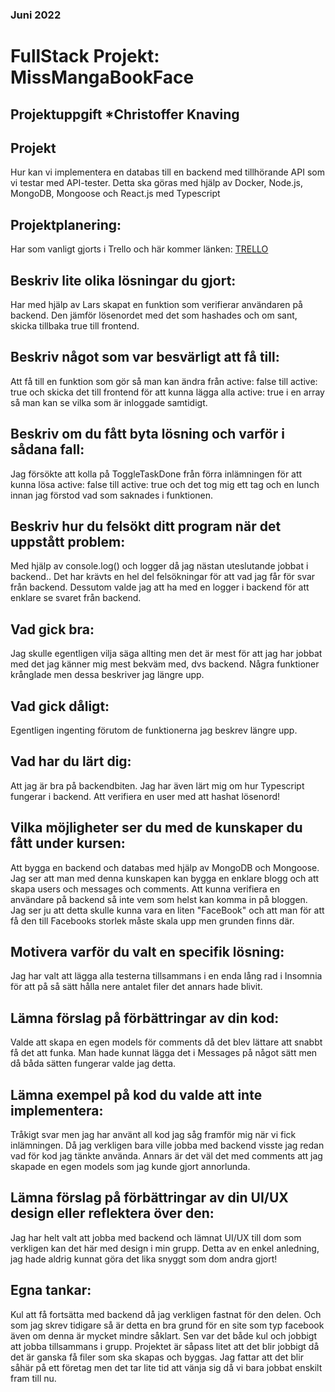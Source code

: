 ### Juni 2022
# FullStack Projekt: MissMangaBookFace
## Projektuppgift *Christoffer Knaving

## Projekt

Hur kan vi implementera en databas till en backend med tillhörande API som vi testar med API-tester. Detta ska göras med hjälp av Docker, Node.js, MongoDB, Mongoose och React.js med Typescript

## Projektplanering:

Har som vanligt gjorts i Trello och här kommer länken: [TRELLO](https://trello.com/invite/b/pmEH232P/00fb040016014da2676e713bd8fb1320/fullstack "Trello")

## Beskriv lite olika lösningar du gjort:

Har med hjälp av Lars skapat en funktion som verifierar användaren på backend. Den jämför lösenordet med det som hashades och om sant, skicka tillbaka true till frontend.

## Beskriv något som var besvärligt att få till:

Att få till en funktion som gör så man kan ändra från active: false till active: true och skicka det till frontend för att kunna lägga alla active: true i en array så man kan se vilka som är inloggade samtidigt.

## Beskriv om du fått byta lösning och varför i sådana fall:

Jag försökte att kolla på ToggleTaskDone från förra inlämningen för att kunna lösa active: false till active: true och det tog mig ett tag och en lunch innan jag förstod vad som saknades i funktionen.

## Beskriv hur du felsökt ditt program när det uppstått problem:

Med hjälp av console.log() och logger då jag nästan uteslutande jobbat i backend.. Det har krävts en hel del felsökningar för att vad jag får för svar från backend.
Dessutom valde jag att ha med en logger i backend för att enklare se svaret från backend. 

## Vad gick bra:

Jag skulle egentligen vilja säga allting men det är mest för att jag har jobbat med det jag känner mig mest bekväm med, dvs backend. Några funktioner krånglade men dessa beskriver jag längre upp.

## Vad gick dåligt:

Egentligen ingenting förutom de funktionerna jag beskrev längre upp.

## Vad har du lärt dig:

Att jag är bra på backendbiten. Jag har även lärt mig om hur Typescript fungerar i backend. Att verifiera en user med att hashat lösenord!

## Vilka möjligheter ser du med de kunskaper du fått under kursen:

Att bygga en backend och databas med hjälp av MongoDB och Mongoose. Jag ser att man med denna kunskapen kan bygga en enklare blogg och att skapa users och messages och comments. Att kunna verifiera en användare på backend så inte vem som helst kan komma in på bloggen. Jag ser ju att detta skulle kunna vara en liten "FaceBook" och att man för att få den till Facebooks storlek måste skala upp men grunden finns där.

## Motivera varför du valt en specifik lösning:

Jag har valt att lägga alla testerna tillsammans i en enda lång rad i Insomnia för att på så sätt hålla nere antalet filer det annars hade blivit.

## Lämna förslag på förbättringar av din kod:

Valde att skapa en egen models för comments då det blev lättare att snabbt få det att funka. Man hade kunnat lägga det i Messages på något sätt men då båda sätten fungerar valde jag detta.

## Lämna exempel på kod du valde att inte implementera:

Tråkigt svar men jag har använt all kod jag såg framför mig när vi fick inlämningen. Då jag verkligen bara ville jobba med backend visste jag redan vad för kod jag tänkte använda. Annars är det väl det med comments att jag skapade en egen models som jag kunde gjort annorlunda.

## Lämna förslag på förbättringar av din UI/UX design eller reflektera över den:

Jag har helt valt att jobba med backend och lämnat UI/UX till dom som verkligen kan det här med design i min grupp. Detta av en enkel anledning, jag hade aldrig kunnat göra det lika snyggt som dom andra gjort!

## Egna tankar:

Kul att få fortsätta med backend då jag verkligen fastnat för den delen. Och som jag skrev tidigare så är detta en bra grund för en site som typ facebook även om denna är mycket mindre såklart. Sen var det både kul och jobbigt att jobba tillsammans i grupp. Projektet är såpass litet att det blir jobbigt då det är ganska få filer som ska skapas och byggas. Jag fattar att det blir såhär på ett företag men det tar lite tid att vänja sig då vi bara jobbat enskilt fram till nu.